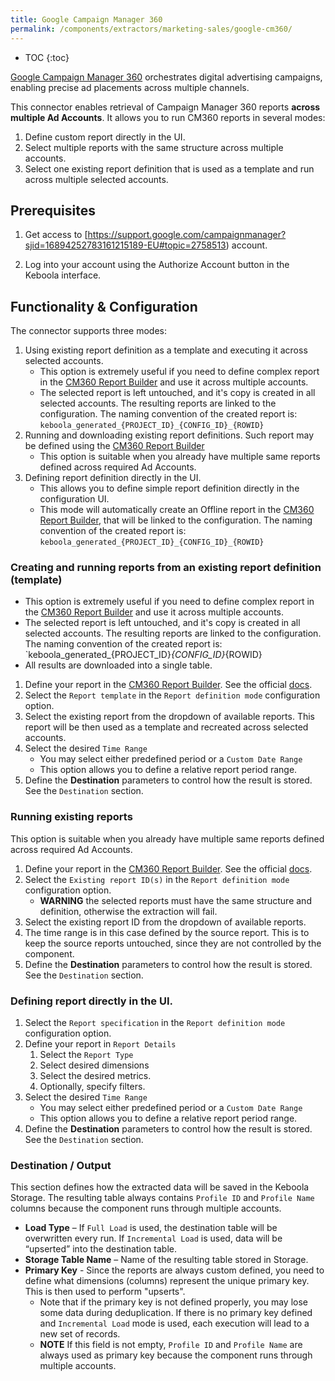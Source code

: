 ```yaml
---
title: Google Campaign Manager 360
permalink: /components/extractors/marketing-sales/google-cm360/
---
```


* TOC
{:toc}

[Google Campaign Manager 360](https://support.google.com/campaignmanager/answer/2709362?hl=en) orchestrates digital advertising campaigns, enabling precise ad placements across multiple
channels. 

This connector enables retrieval of Campaign Manager 360 reports **across multiple Ad Accounts**. It allows you to run CM360 reports in several modes:

1. Define custom report directly in the UI.
2. Select multiple reports with the same structure across multiple accounts.
3. Select one existing report definition that is used as a template and run across multiple selected accounts.


## Prerequisites

1. Get access to [https://support.google.com/campaignmanager?sjid=16894252783161215189-EU#topic=2758513) account.

2. Log into your account using the Authorize Account button in the Keboola interface.

## Functionality & Configuration

The connector supports three modes:

1. Using existing report definition as a template and executing it across selected accounts.
   - This option is extremely useful if you need to define complex report in the [CM360 Report Builder](https://www.google.com/analytics/dfa/) and use it across multiple accounts. 
   - The selected report is left untouched, and it's copy is created in all selected accounts. The resulting reports are linked to the configuration. The naming convention of the created report is: `keboola_generated_{PROJECT_ID}_{CONFIG_ID}_{ROWID}`
2. Running and downloading existing report definitions. Such report may be defined using the [CM360 Report Builder](https://support.google.com/campaignmanager/answer/2823849?sjid=16894252783161215189-EU&visit_id=638403222303021904-3691116343&rd=1)
   - This option is suitable when you already have multiple same reports defined across required Ad Accounts.
3. Defining report definition directly in the UI.
   - This allows you to define simple report definition directly in the configuration UI.
   - This mode will automatically create an Offline report in the [CM360 Report Builder](https://www.google.com/analytics/dfa/), that will be linked to the configuration. The naming convention of the created report is: `keboola_generated_{PROJECT_ID}_{CONFIG_ID}_{ROWID}`

### Creating and running reports from an existing report definition (template)

- This option is extremely useful if you need to define complex report in the [CM360 Report Builder](https://www.google.com/analytics/dfa/) and use it across multiple accounts. 
- The selected report is left untouched, and it's copy is created in all selected accounts. The resulting reports are linked to the configuration. The naming convention of the created report is: `keboola_generated_{PROJECT_ID}_{CONFIG_ID}_{ROWID}
- All results are downloaded into a single table.


1. Define your report in the [CM360 Report Builder](https://www.google.com/analytics/dfa/). See the official [docs](https://support.google.com/campaignmanager/answer/2823849?sjid=16894252783161215189-EU&visit_id=638403222303021904-3691116343&rd=1).
2. Select the `Report template` in the `Report definition mode` configuration option.
3. Select the existing report from the dropdown of available reports. This report will be then used as a template and recreated across selected accounts.
4. Select the desired `Time Range`
   - You may select either predefined period or a `Custom Date Range`
   - This option allows you to define a relative report period range.
5. Define the **Destination** parameters to control how the result is stored. See the `Destination` section.


### Running existing reports

This option is suitable when you already have multiple same reports defined across required Ad Accounts.

1. Define your report in the [CM360 Report Builder](https://www.google.com/analytics/dfa/). See the official [docs](https://support.google.com/campaignmanager/answer/2823849?sjid=16894252783161215189-EU&visit_id=638403222303021904-3691116343&rd=1).
2. Select the `Existing report ID(s)` in the `Report definition mode` configuration option.
   - **WARNING** the selected reports must have the same structure and definition, otherwise the extraction will fail.
3. Select the existing report ID from the dropdown of available reports.
4. The time range is in this case defined by the source report. This is to keep the source reports untouched, since they are not controlled by the component.
5. Define the **Destination** parameters to control how the result is stored. See the `Destination` section.

### Defining report directly in the UI.

1. Select the `Report specification` in the `Report definition mode` configuration option.
2. Define your report in  `Report Details`
   1. Select the `Report Type`
   2. Select desired dimensions
   3. Select the desired metrics.
   4. Optionally, specify filters.
3. Select the desired `Time Range`
   - You may select either predefined period or a `Custom Date Range`
   - This option allows you to define a relative report period range.
4. Define the **Destination** parameters to control how the result is stored. See the `Destination` section.



### Destination / Output

This section defines how the extracted data will be saved in the Keboola Storage. The resulting table always contains `Profile ID` and `Profile Name` columns because the component runs through multiple accounts.

- **Load Type** – If `Full Load` is used, the destination table will be overwritten every run. If `Incremental Load` is used, data will be “upserted” into the destination table.
- **Storage Table Name** – Name of the resulting table stored in Storage.
- **Primary Key** - Since the reports are always custom defined, you need to define what dimensions (columns) represent the unique primary key. This is then used to perform "upserts".
  - Note that if the primary key is not defined properly, you may lose some data during deduplication. If there is no primary key defined and `Incremental Load` mode is used, each execution will lead to a new set of records.
  - **NOTE** If this field is not empty, `Profile ID` and `Profile Name` are always used as primary key because the component runs through multiple accounts.

